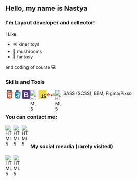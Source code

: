 ## Hello, my name is Nastya

### I'm Layout developer and collector!

I Like:
- :pinata: kiner toys
- :mushroom: mushrooms
- :book: fantasy

and coding of course :computer:


### Skills and Tools

<img align="left" alt="HTML5" width="26px" src="https://raw.githubusercontent.com/github/explore/80688e429a7d4ef2fca1e82350fe8e3517d3494d/topics/html/html.png" />
<img align="left" alt="HTML5" width="26px" src="https://raw.githubusercontent.com/github/explore/80688e429a7d4ef2fca1e82350fe8e3517d3494d/topics/css/css.png" />
<img align="left" alt="HTML5" width="26px" src="https://raw.githubusercontent.com/github/explore/80688e429a7d4ef2fca1e82350fe8e3517d3494d/topics/bootstrap/bootstrap.png" />
<img align="left" alt="HTML5" width="26px" src="https://cdn.icon-icons.com/icons2/2107/PNG/512/file_type_gulp_icon_130557.png" />
<img align="left" alt="HTML5" width="26px" src="https://raw.githubusercontent.com/github/explore/80688e429a7d4ef2fca1e82350fe8e3517d3494d/topics/javascript/javascript.png" />
<img align="left" alt="HTML5" width="26px" src="https://raw.githubusercontent.com/github/explore/80688e429a7d4ef2fca1e82350fe8e3517d3494d/topics/git/git.png" />
<img align="left" alt="HTML5" width="26px" src="https://cdn.icon-icons.com/icons2/2748/PNG/512/github_apps_platform_icon_176071.png" />
SASS (SCSS), BEM, Figma/Pixso

<br />
<br />
<br />


### You can contact me:

[<img align="left" alt="HTML5" width="26px" src="https://cdn.icon-icons.com/icons2/923/PNG/256/telegram_icon-icons.com_72055.png" />][telegram]
<img align="left" alt="HTML5" width="26px" src="https://cdn.icon-icons.com/icons2/836/PNG/512/Viber_icon-icons.com_66792.png" />
[<img align="left" alt="HTML5" width="26px" src="https://cdn.icon-icons.com/icons2/808/PNG/512/vk_icon-icons.com_66102.png" />][vk]

<br />
<br />

### My social meadia (rarely visited)

[<img align="left" alt="HTML5" width="26px" src="https://cdn.icon-icons.com/icons2/2429/PNG/512/facebook_logo_icon_147291.png" />][facebook]
[<img align="left" alt="HTML5" width="26px" src="https://cdn.icon-icons.com/icons2/1211/PNG/512/1491580635-yumminkysocialmedia26_83102.png" />][instagram]

[telegram]: https://t.me/a_lebjodkina 
[vk]: https://vk.com/an.chernaja
[facebook]: https://www.facebook.com/Lebjodkina.A?locale=ru_RU
[instagram]: https://www.instagram.com/mother.of.blanket/









